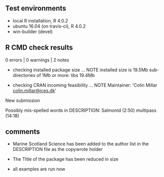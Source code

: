 ## Test environments
* local R installation, R 4.0.2
* ubuntu 16.04 (on travis-ci), R 4.0.2
* win-builder (devel)

## R CMD check results

0 errors | 0 warnings | 2 notes

* checking installed package size ... NOTE
    installed size is 19.5Mb
    sub-directories of 1Mb or more:
      libs  19.4Mb

* checking CRAN incoming feasibility ... NOTE
Maintainer: 'Colin Millar <colin.millar@ices.dk>'

New submission

Possibly mis-spelled words in DESCRIPTION:
  Salmonid (2:50)
  multipass (14:18)


## comments

* Marine Scotland Science has been added to the author list in
the DESCRIPTION file as the copywrote holder

* The TItle of the package has been reduced in size

* all examples are run now